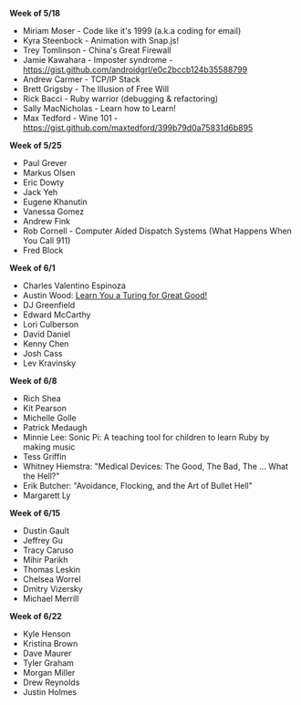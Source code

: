 **Week of 5/18**

* Miriam Moser - Code like it's 1999 (a.k.a coding for email)
* Kyra Steenbock - Animation with Snap.js!
* Trey Tomlinson - China's Great Firewall
* Jamie Kawahara - Imposter syndrome - https://gist.github.com/androidgrl/e0c2bccb124b35588799
* Andrew Carmer - TCP/IP Stack 
* Brett Grigsby - The Illusion of Free Will
* Rick Bacci - Ruby warrior (debugging & refactoring)
* Sally MacNicholas - Learn how to Learn!
* Max Tedford - Wine 101 - https://gist.github.com/maxtedford/399b79d0a75831d6b895

**Week of 5/25**

* Paul Grever
* Markus Olsen
* Eric Dowty
* Jack Yeh
* Eugene Khanutin
* Vanessa Gomez
* Andrew Fink
* Rob Cornell - Computer Aided Dispatch Systems (What Happens When You Call 911)
* Fred Block

**Week of 6/1**

* Charles Valentino Espinoza
* Austin Wood: [Learn You a Turing for Great Good!](https://gist.github.com/indiesquidge/a60dc4846548c0d9a88c)
* DJ Greenfield
* Edward McCarthy
* Lori Culberson
* David Daniel
* Kenny Chen
* Josh Cass
* Lev Kravinsky

**Week of 6/8**

* Rich Shea
* Kit Pearson
* Michelle Golle
* Patrick Medaugh
* Minnie Lee: Sonic Pi: A teaching tool for children to learn Ruby by making music
* Tess Griffin
* Whitney Hiemstra: "Medical Devices: The Good, The Bad, The … What the Hell?"
* Erik Butcher: "Avoidance, Flocking, and the Art of Bullet Hell"
* Margarett Ly

**Week of 6/15**

* Dustin Gault
* Jeffrey Gu
* Tracy Caruso
* Mihir Parikh
* Thomas Leskin
* Chelsea Worrel
* Dmitry Vizersky
* Michael Merrill

**Week of 6/22**

* Kyle Henson
* Kristina Brown
* Dave Maurer
* Tyler Graham
* Morgan Miller
* Drew Reynolds
* Justin Holmes

